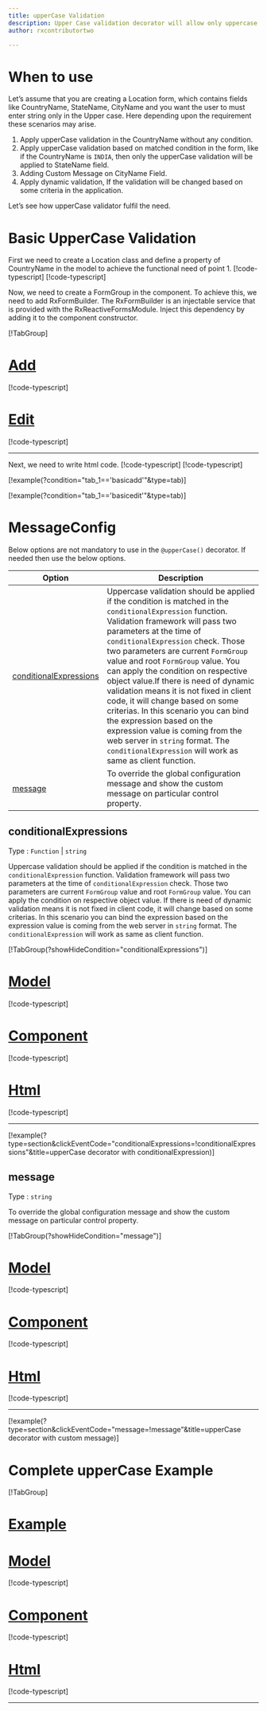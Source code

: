 ```yaml
---
title: upperCase Validation 
description: Upper Case validation decorator will allow only uppercase to be entered. If user tries to enter any string except uppercase then the property will become invalid. To use the uppercase decorator on particular property.
author: rxcontributortwo

---
```

# When to use
Let’s assume that you are creating a Location form, which contains fields like CountryName, StateName, CityName and you want the user to must enter string only in the Upper case. Here depending upon the requirement these scenarios may arise.
1. Apply upperCase validation in the CountryName without any condition.
2.	Apply upperCase validation based on matched condition in the form, like if the CountryName is `INDIA`, then only the upperCase validation will be applied to StateName field.
3.	Adding Custom Message on CityName Field.
4.	Apply dynamic validation, If the validation will be changed based on some criteria in the application.

Let’s see how upperCase validator fulfil the need.

# Basic UpperCase Validation
First we need to create a Location class and define a property of CountryName in the model to achieve the functional need of point 1.
[!code-typescript[](\assets\examples\upperCase\add\location.model.ts?condition="tab_1=='basicadd'"&type=section)]
[!code-typescript[](\assets\examples\upperCase\edit\location.model.ts?condition="tab_1=='basicedit'"&type=section)]

Now, we need to create a FormGroup in the component. To achieve this, we need to add RxFormBuilder. The RxFormBuilder is an injectable service that is provided with the RxReactiveFormsModule. Inject this dependency by adding it to the component constructor.

[!TabGroup]
# [Add](#tab\basicadd)
[!code-typescript[](\assets\examples\upperCase\add\upper-case-add.component.ts)]
# [Edit](#tab\basicedit)
[!code-typescript[](\assets\examples\upperCase\edit\upper-case-edit.component.ts)]
***

Next, we need to write html code.
[!code-typescript[](\assets\examples\upperCase\add\upper-case-add.component.html?condition="tab_1=='basicadd'"&type=section)]
[!code-typescript[](\assets\examples\upperCase\edit\upper-case-edit.component.html?condition="tab_1=='basicedit'"&type=section)]

[!example(?condition="tab_1=='basicadd'"&type=tab)]
<app-upperCase-add></app-upperCase-add>

[!example(?condition="tab_1=='basicedit'"&type=tab)]
<app-upperCase-edit></app-upperCase-edit>
 
# MessageConfig 
Below options are not mandatory to use in the `@upperCase()` decorator. If needed then use the below options.

|Option | Description |
|--- | ---- |
|[conditionalExpressions](#conditionalexpressions) | Uppercase validation should be applied if the condition is matched in the `conditionalExpression` function. Validation framework will pass two parameters at the time of `conditionalExpression` check. Those two parameters are current `FormGroup` value and root `FormGroup` value. You can apply the condition on respective object value.If there is need of dynamic validation means it is not fixed in client code, it will change based on some criterias. In this scenario you can bind the expression based on the expression value is coming from the web server in `string` format. The `conditionalExpression` will work as same as client function. |
|[message](#message) | To override the global configuration message and show the custom message on particular control property. |

## conditionalExpressions 
Type :  `Function`  |  `string` 

Uppercase validation should be applied if the condition is matched in the `conditionalExpression` function. Validation framework will pass two parameters at the time of `conditionalExpression` check. Those two parameters are current `FormGroup` value and root `FormGroup` value. You can apply the condition on respective object value.
If there is need of dynamic validation means it is not fixed in client code, it will change based on some criterias. In this scenario you can bind the expression based on the expression value is coming from the web server in `string` format. The `conditionalExpression` will work as same as client function.

[!TabGroup(?showHideCondition="conditionalExpressions")]
# [Model](#tab\conditionalExpressionsmodel)
[!code-typescript[](\assets\examples\upperCase\conditionalExpressions\location.model.ts)]
# [Component](#tab\conditionalExpressionsComponent)
[!code-typescript[](\assets\examples\upperCase\conditionalExpressions\upper-case-conditional-expressions.component.ts)]
# [Html](#tab\conditionalExpressionsHtml)
[!code-typescript[](\assets\examples\upperCase\conditionalExpressions\upper-case-conditional-expressions.component.html)]
***

[!example(?type=section&clickEventCode="conditionalExpressions=!conditionalExpressions"&title=upperCase decorator with conditionalExpression)]
<app-upperCase-conditionalExpressions></app-upperCase-conditionalExpressions>
 
## message 
Type :  `string` 

To override the global configuration message and show the custom message on particular control property.
 

[!TabGroup(?showHideCondition="message")]
# [Model](#tab\messageModel)
[!code-typescript[](\assets\examples\upperCase\message\location.model.ts)]
# [Component](#tab\messageComponent)
[!code-typescript[](\assets\examples\upperCase\message\upper-case-message.component.ts)]
# [Html](#tab\messageHtml)
[!code-typescript[](\assets\examples\upperCase\message\upper-case-message.component.html)]
***

[!example(?type=section&clickEventCode="message=!message"&title=upperCase decorator with custom message)]
<app-upperCase-message></app-upperCase-message>

# Complete upperCase Example
[!TabGroup]
# [Example](#tab\completeexample)
<app-upperCase-complete></app-upperCase-complete>
# [Model](#tab\completemodel)
[!code-typescript[](\assets\examples\upperCase\complete\location.model.ts)]
# [Component](#tab\completecomponent)
[!code-typescript[](\assets\examples\upperCase\complete\upper-case-complete.component.ts)]
# [Html](#tab\completehtml)
[!code-typescript[](\assets\examples\upperCase\complete\upper-case-complete.component.html)]
***
